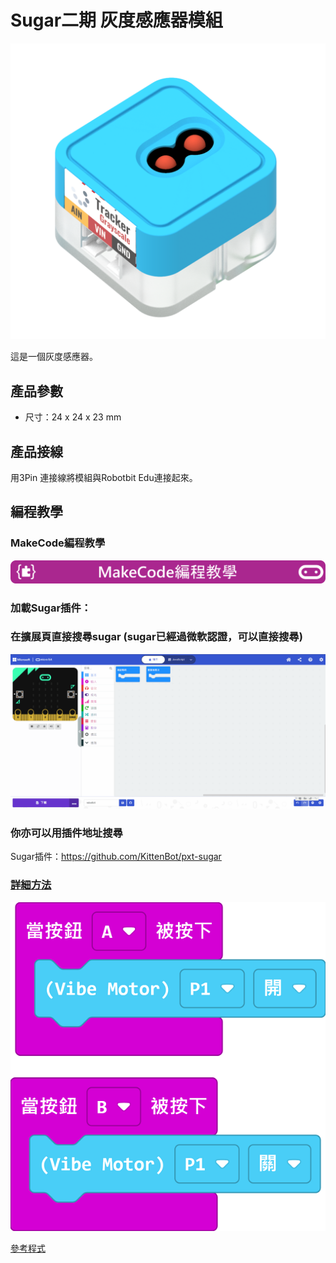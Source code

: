 # Sugar二期 灰度感應器模組

![](./images/gray_render.png)

這是一個灰度感應器。

## 產品參數

- 尺寸：24 x 24 x 23 mm

## 產品接線

用3Pin 連接線將模組與Robotbit Edu連接起來。

## 編程教學

### MakeCode編程教學

![](../PWmodules/images/mcbanner.png)

### 加載Sugar插件：

### 在擴展頁直接搜尋sugar (sugar已經過微軟認證，可以直接搜尋)

![](./images/sugar_search.gif)

### 你亦可以用插件地址搜尋

Sugar插件：https://github.com/KittenBot/pxt-sugar

### [詳細方法](../../Makecode/powerBrickMC)

![](./images/vibe_code_mc.png)

[參考程式](https://makecode.microbit.org/_M5z25r6t78FF)
